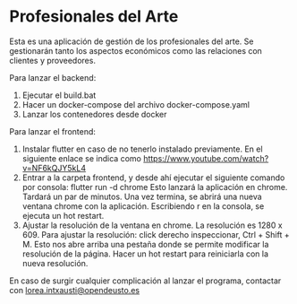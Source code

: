# Profesionales del Arte
Esta es una aplicación de gestión de los profesionales del arte. Se gestionarán tanto los aspectos económicos como las relaciones con clientes y proveedores.

Para lanzar el backend:

1. Ejecutar el build.bat
2. Hacer un docker-compose del archivo docker-compose.yaml
3. Lanzar los contenedores desde docker

Para lanzar el frontend:

1. Instalar flutter en caso de no tenerlo instalado previamente. En el siguiente enlace se indica como https://www.youtube.com/watch?v=NF6kQJY5kL4
2. Entrar a la carpeta frontend, y desde ahí ejecutar el siguiente comando por consola: flutter run -d chrome Esto lanzará la aplicación en chrome. Tardará un par de minutos. Una vez termina, se abrirá una nueva ventana chrome con la aplicación. Escribiendo r en la consola, se ejecuta un hot restart.
3. Ajustar la resolución de la ventana en chrome. La resolución es 1280 x 609. Para ajustar la resolución: click derecho inspeccionar, Ctrl + Shift + M. Esto nos abre arriba una pestaña donde se permite modificar la resolución de la página. Hacer un hot restart para reiniciarla con la nueva resolución.

En caso de surgir cualquier complicación al lanzar el programa, contactar con lorea.intxausti@opendeusto.es
